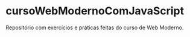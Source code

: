 # cursoWebModernoComJavaScript
Repositório com exercícios e práticas feitas do curso de Web Moderno.
